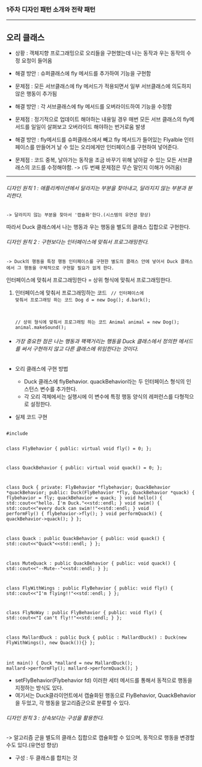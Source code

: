 ### 1주차 디자인 패턴  소개와 전략 패턴
  
***
## 오리 클래스 
- 상황 : 객체지향 프로그래밍으로 오리들을 구현했는데 나는 동작과 우는 동작의 수정 요청이 들어옴
- 해결 방안 : 슈퍼클래스에 fly 메서드를 추가하여 기능을 구현함
- 문제점 : 모든 서브클래스에 fly 메서드가 적용되면서 일부 서브클래스에 의도하지 않은 행동이 추가됨

- 해결 방안 : 각 서브클래스에 fly 메서드를 오버라이드하여 기능을 수정함
- 문제점 : 정기적으로 업데이트 해야하는 내용일 경우 매번 모든 서브 클래스의 fly메서드를 일일이 살펴보고 오버라이드 해야하는 번거로움 발생

- 해결 방안 : fly메서드를 슈퍼클래스에서 빼고 fly 메서드가 들어있는 Flyalble 인터페이스를 만들어거 날 수 있는 오리에게만 인터페이스를 구현하여 넣어준다.
- 문제점 : 코드 중복, 날아가는 동작을 조금 바꾸기 위해 날아갈 수 있는 모든 서브클래스의 코드를 수정해야함. -> (두 번째 문제점은 무슨 말인지 이해가 어려움)

***
###### 디자인 원칙 1 : 애플리케이션에서 달라지는 부분을 찾아내고, 달라지지 않는 부분과 분리한다.
	-> 달라지지 않는 부분을 찾아서 '캡슐화'한다.(시스템의 유연성 향상)
 따라서 Duck 클래스에서 나는 행동과 우는 행동을 별도의 클래스 집합으로 구현한다.

###### 디자인 원칙 2 : 구현보다는 인터페이스에 맞춰서 프로그래밍한다.
	-> Duck의 행동을 특정 행동 인터페이스를 구현한 별도의 클래스 안에 넣어서 Duck 클래스에서 그 행동을 구체적으로 구현할 필요가 없게 한다.
 인터페이스에 맞춰서 프로그래밍한다 = 상위 형식에 맞춰서 프로그래밍한다.
1. 인터페이스에 맞춰서 프로그래밍하는 코드
	<code>
	// 인터페이스에 맞춰서 프로그래밍 하는 코드
	Dog d = new Dog();
	d.bark();

	// 상위 형식에 맞춰서 프로그래밍 하는 코드
	Animal animal = new Dog();
	animal.makeSound();
	</code>

- ###### 가장 중요한 점은 나는 행동과 꽥꽥거리는 행동을 Duck 클래스에서 정의한 메서드를 써서 구현하지 않고 다른 클래스에 위임한다는 것이다.

* 오리 클래스에 구현 방법
	- Duck 클래스에 flyBehavior. quackBehavior라는 두 인터페이스 형식의 인스턴스 변수를 추가한다.
	- 각 오리 객체에서는 실행시에 이 변수에 특정 행동 양식의 레퍼런스를 다형적으로 설정한다.

* 실제 코드 구현

<code>
#include <iostream>

class	FlyBehavior
{
	public:
	virtual void	fly() = 0;
};

class	QuackBehavior
{
	public:
	virtual void	quack() = 0;
};

class	Duck
{
private:
	FlyBehavior		*flybehavior;
	QuackBehavior	*quackBehavior;
public:
	Duck(FlyBehavior *fly, QuackBehavior *quack) {
		flybehavior = fly;
		quackBehavior = quack;
	}
	void	hello()
	{
		std::cout<<"hello. I'm Duck."<<std::endl;
	}
	void	swim()
	{
		std::cout<<"every duck can swim!!"<<std::endl;
	}
	void	performFly()
	{
		flybehavior->fly();
	}
	void	performQuack()
	{
		quackBehavior->quack();
	}
};

class Quack : public QuackBehavior
{
public:
	void	quack()
	{
		std::cout<<"Quack"<<std::endl;
	}
};

class MuteQuack : public QuackBehavior
{
public:
	void	quack()
	{
		std::cout<<"--Mute--"<<std::endl;
	}
};

class FlyWithWings : public FlyBehavior
{
public:
	void	fly()
	{
		std::cout<<"I'm flying!!"<<std::endl;
	}
};

class FlyNoWay : public FlyBehavior
{
public:
	void	fly()
	{
		std::cout<<"I can't fly!!"<<std::endl;
	}
};

class	MallardDuck : public Duck
{
public :
	MallardDuck() : Duck(new FlyWithWings(), new Quack()){}
};

int main()
{
	Duck	*mallard = new MallardDuck();
	mallard->performFly();
	mallard->performQuack();
}
</code>

- setFlyBehavior(Flybehavior fd) 이러한 세터 메서드를 통해서 동적으로 행동을 지정하는 방식도 있다.
- 여기서는 Duck클라이언트에서 캡슐화된 행동으로 FlyBehavior, QuackBehavior 을 두었고, 각 행동을 알고리즘군으로 분류할 수 있다.

###### 디자인 원칙 3 : 상속보다는 구성을 활용한다.
-> 알고리즘 군을 별도의 클래스 집합으로 캡슐화할 수 있으며, 동적으로 행동을 변경할 수도 있다.(유연성 향상)
- 구성 : 두 클래스를 합치는 것


